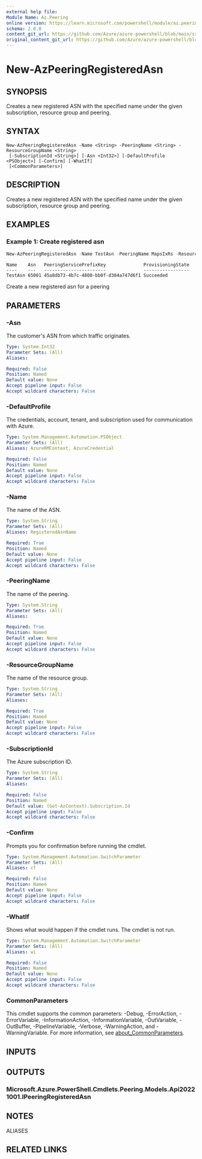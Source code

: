 ```yaml
---
external help file: 
Module Name: Az.Peering
online version: https://learn.microsoft.com/powershell/module/az.peering/new-azpeeringregisteredasn
schema: 2.0.0
content_git_url: https://github.com/Azure/azure-powershell/blob/main/src/Peering/Peering/help/New-AzPeeringRegisteredAsn.md
original_content_git_url: https://github.com/Azure/azure-powershell/blob/main/src/Peering/Peering/help/New-AzPeeringRegisteredAsn.md
---
```


# New-AzPeeringRegisteredAsn

## SYNOPSIS
Creates a new registered ASN with the specified name under the given subscription, resource group and peering.

## SYNTAX

```
New-AzPeeringRegisteredAsn -Name <String> -PeeringName <String> -ResourceGroupName <String>
 [-SubscriptionId <String>] [-Asn <Int32>] [-DefaultProfile <PSObject>] [-Confirm] [-WhatIf]
 [<CommonParameters>]
```

## DESCRIPTION
Creates a new registered ASN with the specified name under the given subscription, resource group and peering.

## EXAMPLES

### Example 1: Create registered asn
```powershell
New-AzPeeringRegisteredAsn -Name TestAsn -PeeringName MapsIxRs -ResourceGroupName MAPSDemo -Asn 65001
```

```output
Name    Asn   PeeringServicePrefixKey              ProvisioningState
----    ---   -----------------------              -----------------
TestAsn 65001 45a8db73-4b7c-4800-bb0f-d304a747d6f1 Succeeded
```

Create a new registered asn for a peering

## PARAMETERS

### -Asn
The customer's ASN from which traffic originates.

```yaml
Type: System.Int32
Parameter Sets: (All)
Aliases:

Required: False
Position: Named
Default value: None
Accept pipeline input: False
Accept wildcard characters: False
```

### -DefaultProfile
The credentials, account, tenant, and subscription used for communication with Azure.

```yaml
Type: System.Management.Automation.PSObject
Parameter Sets: (All)
Aliases: AzureRMContext, AzureCredential

Required: False
Position: Named
Default value: None
Accept pipeline input: False
Accept wildcard characters: False
```

### -Name
The name of the ASN.

```yaml
Type: System.String
Parameter Sets: (All)
Aliases: RegisteredAsnName

Required: True
Position: Named
Default value: None
Accept pipeline input: False
Accept wildcard characters: False
```

### -PeeringName
The name of the peering.

```yaml
Type: System.String
Parameter Sets: (All)
Aliases:

Required: True
Position: Named
Default value: None
Accept pipeline input: False
Accept wildcard characters: False
```

### -ResourceGroupName
The name of the resource group.

```yaml
Type: System.String
Parameter Sets: (All)
Aliases:

Required: True
Position: Named
Default value: None
Accept pipeline input: False
Accept wildcard characters: False
```

### -SubscriptionId
The Azure subscription ID.

```yaml
Type: System.String
Parameter Sets: (All)
Aliases:

Required: False
Position: Named
Default value: (Get-AzContext).Subscription.Id
Accept pipeline input: False
Accept wildcard characters: False
```

### -Confirm
Prompts you for confirmation before running the cmdlet.

```yaml
Type: System.Management.Automation.SwitchParameter
Parameter Sets: (All)
Aliases: cf

Required: False
Position: Named
Default value: None
Accept pipeline input: False
Accept wildcard characters: False
```

### -WhatIf
Shows what would happen if the cmdlet runs.
The cmdlet is not run.

```yaml
Type: System.Management.Automation.SwitchParameter
Parameter Sets: (All)
Aliases: wi

Required: False
Position: Named
Default value: None
Accept pipeline input: False
Accept wildcard characters: False
```

### CommonParameters
This cmdlet supports the common parameters: -Debug, -ErrorAction, -ErrorVariable, -InformationAction, -InformationVariable, -OutVariable, -OutBuffer, -PipelineVariable, -Verbose, -WarningAction, and -WarningVariable. For more information, see [about_CommonParameters](http://go.microsoft.com/fwlink/?LinkID=113216).

## INPUTS

## OUTPUTS

### Microsoft.Azure.PowerShell.Cmdlets.Peering.Models.Api20221001.IPeeringRegisteredAsn

## NOTES

ALIASES

## RELATED LINKS

